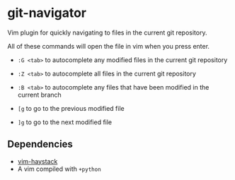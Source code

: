 # git-navigator

Vim plugin for quickly navigating to files in the current git repository.

All of these commands will open the file in vim when you press enter.

- `:G <tab>` to autocomplete any modified files in the current git repository
- `:Z <tab>` to autocomplete all files in the current git repository
- `:B <tab>` to autocomplete any files that have been modified in the current branch

- `[g` to go to the previous modified file
- `]g` to go to the next modified file

## Dependencies

- [vim-haystack](https://github.com/tpope/vim-haystack)
- A vim compiled with `+python`
